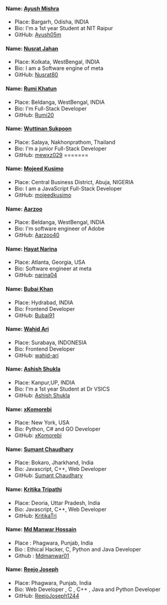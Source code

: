 #### Name: [Ayush Mishra](https://github.com/Ayush05m)
- Place: Bargarh, Odisha, INDIA
- Bio: I'm a 1st year Student at NIT Raipur
- GitHub: [Ayush05m](https://github.com/Ayush05m)

#### Name: [Nusrat Jahan](https://github.com/nusrat80)
- Place: Kolkata, WestBengal, INDIA
- Bio: I am a Software engine of meta
- GitHub: [Nusrat80](https://github.com/nusrat80)

#### Name: [Rumi Khatun](https://github.com/RUMI20)
- Place: Beldanga, WestBengal, INDIA
- Bio: I'm Full-Stack Developer
- GitHub: [Rumi20](https://github.com/RUMI20)

#### Name: [Wuttinan Sukpoon](https://github.com/mewxz029)
- Place: Salaya, Nakhonprathom, Thailand
- Bio: I'm a junior Full-Stack Developer
- GitHub: [mewxz029](https://github.com/mewxz029)
=======
#### Name: [Mojeed Kusimo](https://github.com/mojeedkusimo)
- Place: Central Business District, Abuja, NIGERIA
- Bio: I am a JavaScript Full-Stack Developer
- GitHub: [mojeedkusimo](https://github.com/mojeedkusimo)

#### Name: [Aarzoo](https://github.com/Aarzoo40)
- Place: Beldanga, WestBengal, INDIA
- Bio: I'm software engineer of Adobe
- GitHub: [Aarzoo40](https://github.com/Aarzoo40)

#### Name: [Hayat Narina](https://github.com/narina04)
- Place: Atlanta, Georgia, USA
- Bio: Software engineer at meta
- GitHub: [narina04](https://github.com/narina04)

#### Name: [Bubai Khan](https://github.com/Bubai91)
- Place: Hydrabad, INDIA
- Bio: Frontend Developer
- GitHub: [Bubai91](https://github.com/Bubai91)

#### Name: [Wahid Ari](https://github.com/wahid-ari)
- Place: Surabaya, INDONESIA
- Bio: Frontend Developer
- GitHub: [wahid-ari](https://github.com/wahid-ari)

#### Name: [Ashish Shukla](https://github.com/ashishshukla09)
- Place: Kanpur,UP, INDIA
- Bio: I'm a 1st year Student at Dr VSICS
- GitHub: [Ashish Shukla](https://github.com/ashishshukla09)

#### Name: [xKomorebi](https://github.com/xKomorebi)
- Place: New York, USA
- Bio: Python, C# and GO Developer
- GitHub: [xKomorebi](https://github.com/xKomorebi)

#### Name: [Sumant Chaudhary](https://github.com/sumant7)
- Place: Bokaro, Jharkhand, India
- Bio: Javascript, C++, Web Developer
- GitHub: [Sumant Chaudhary](https://github.com/sumant7)

#### Name: [Kritika Tripathi](https://github.com/KritikaTri)
- Place: Deoria, Uttar Pradesh, India
- Bio: Javascript, C++, Web Developer
- GitHub: [KritikaTri](https://github.com/KritikaTri)

#### Name: [Md Manwar Hossain](https://github.com/Mdmanwar01)
- Place : Phagwara, Punjab, India
- Bio : Ethical Hacker, C, Python and Java Developer
- Github : [Mdmanwar01](https://github.com/Mdmanwar01) 

#### Name: [Reejo Joseph](https://github.com/ReejoJoseph1244)
- Place: Phagwara, Punjab, India
- Bio: Web Developer , C , C++ , Java and Python Developer 
- GitHub: [ReejoJoseph1244](https://github.com/ReejoJoseph1244)
